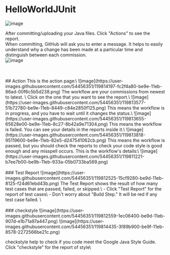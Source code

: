 # HelloWorldJUnit
![image](https://user-images.githubusercontent.com/54456351/119812273-d3a65100-be9c-11eb-9c53-326b5fc460c3.png)

After committing/uploading your Java files. Click "Actions" to see the report. \
When committing, GitHub will ask you to enter a message. It helps to easily understand why a change has been made at a particular time and distinguish between each commission.\
![image](https://user-images.githubusercontent.com/54456351/119812799-66df8680-be9d-11eb-8fec-24645619be13.png)

<br/>
<br/>
## Action
This is the action page:\
![image](https://user-images.githubusercontent.com/54456351/119814197-fc2f4a80-be9e-11eb-86ad-00f6c5b5d238.png)
The workflow are your commissions from newest to latest. \
Click on the one that you want to see the report.\
![image](https://user-images.githubusercontent.com/54456351/119813577-51b72780-be9e-11eb-8449-c84e2850f125.png)
This means the workflow is in progress, and you have to wait until it changes the status.\
![image](https://user-images.githubusercontent.com/54456351/119813655-65628e00-be9e-11eb-8c27-8b42a9e71304.png)
This means the workflow is failed. You can see your details in the reports inside it.\
![image](https://user-images.githubusercontent.com/54456351/119813818-95119600-be9e-11eb-82e5-d247541062cb.png)
This means the workflow is passed, but you should check the reports to check your code style is good enough and any misspell occurs.
This is the workflow's details:\
![image](https://user-images.githubusercontent.com/54456351/119811221-b7ee7b00-be9b-11eb-933a-05b0733ba569.png)

<br/>
<br/>
### Test Report
![image](https://user-images.githubusercontent.com/54456351/119812525-15cf9280-be9d-11eb-8125-f24d61ebd43b.png)
The Test Report shows the result of how many test cases that are passed, failed, or skipped.\
- Click "Test Report" for the report of test cases\
- Don't worry about "Build Step." It will be red if any test case failed. \

<br/>
<br/>
### checkstyle
![image](https://user-images.githubusercontent.com/54456351/119812559-1ec06400-be9d-11eb-907d-e1b71a97a447.png)
![image](https://user-images.githubusercontent.com/54456351/119814435-3f89b900-be9f-11eb-8578-2272566be21c.png)

checkstyle help to check if you code meet the Google Java Style Guide. \
Click "checkstyle" for the report of style\

